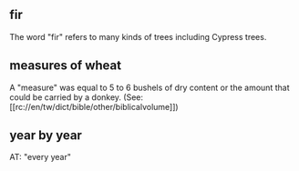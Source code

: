 ## fir ##

The word "fir" refers to many kinds of trees including Cypress trees.

## measures of wheat ##

A "measure" was equal to 5 to 6 bushels of dry content or the amount that could be carried by a donkey. (See: [[rc://en/tw/dict/bible/other/biblicalvolume]])

## year by year ##

AT: "every year"